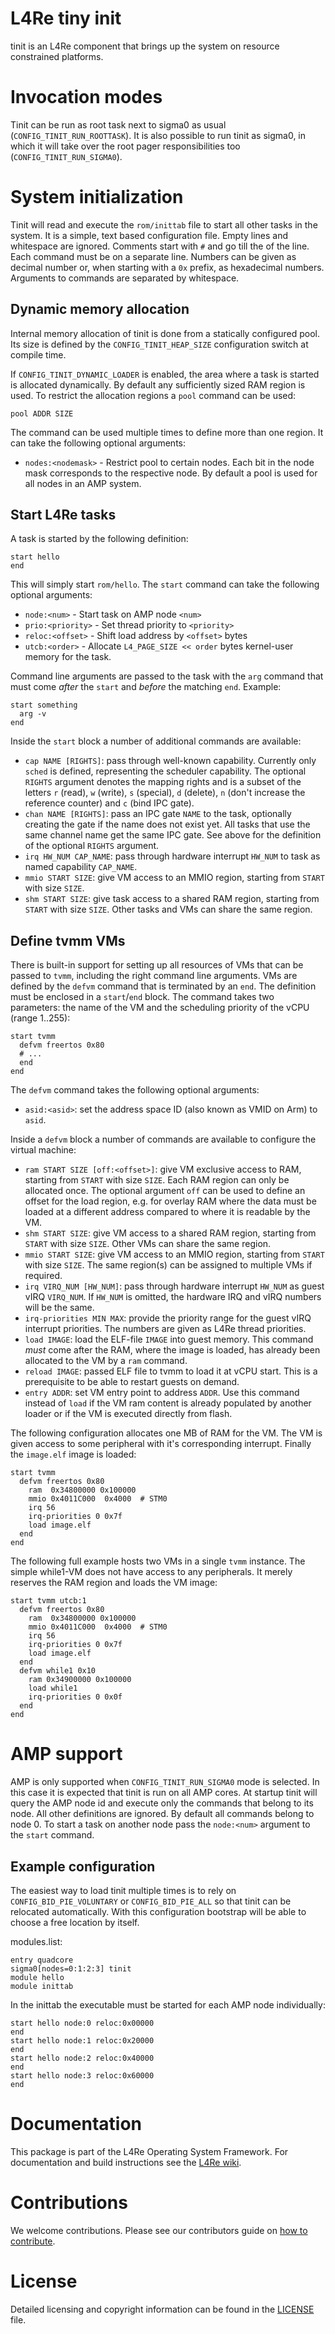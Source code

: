 # L4Re tiny init

tinit is an L4Re component that brings up the system on resource constrained
platforms.

# Invocation modes

Tinit can be run as root task next to sigma0 as usual
(`CONFIG_TINIT_RUN_ROOTTASK`). It is also possible to run tinit as sigma0, in
which it will take over the root pager responsibilities too
(`CONFIG_TINIT_RUN_SIGMA0`).

# System initialization

Tinit will read and execute the `rom/inittab` file to start all other tasks in
the system. It is a simple, text based configuration file. Empty lines and
whitespace are ignored. Comments start with `#` and go till the of the line.
Each command must be on a separate line. Numbers can be given as decimal number
or, when starting with a `0x` prefix, as hexadecimal numbers. Arguments to
commands are separated by whitespace.

## Dynamic memory allocation

Internal memory allocation of tinit is done from a statically configured pool.
Its size is defined by the `CONFIG_TINIT_HEAP_SIZE` configuration switch at
compile time.

If `CONFIG_TINIT_DYNAMIC_LOADER` is enabled, the area where a task is started
is allocated dynamically. By default any sufficiently sized RAM region is
used. To restrict the allocation regions a `pool` command can be used:

```
pool ADDR SIZE
```

The command can be used multiple times to define more than one region. It can
take the following optional arguments:

* `nodes:<nodemask>` - Restrict pool to certain nodes. Each bit in the node
  mask corresponds to the respective node. By default a pool is used for all
  nodes in an AMP system.

## Start L4Re tasks

A task is started by the following definition:

```
start hello
end
```

This will simply start `rom/hello`. The `start` command can take the following
optional arguments:

* `node:<num>` - Start task on AMP node `<num>`
* `prio:<priority>` - Set thread priority to `<priority>`
* `reloc:<offset>` - Shift load address by `<offset>` bytes
* `utcb:<order>` - Allocate `L4_PAGE_SIZE << order` bytes kernel-user memory
  for the task.

Command line arguments are passed to the task with the `arg` command that must
come *after* the `start` and *before* the matching `end`. Example:

```
start something
  arg -v
end
```

Inside the `start` block a number of additional commands are available:

* `cap NAME [RIGHTS]`: pass through well-known capability. Currently only
  `sched` is defined, representing the scheduler capability. The optional
  `RIGHTS` argument denotes the mapping rights and is a subset of the letters
  `r` (read), `w` (write), `s` (special), `d` (delete), `n` (don't increase the
  reference counter) and `c` (bind IPC gate).
* `chan NAME [RIGHTS]`: pass an IPC gate `NAME` to the task, optionally
  creating the gate if the name does not exist yet. All tasks that use the
  same channel name get the same IPC gate. See above for the definition of the
  optional `RIGHTS` argument.
* `irq HW_NUM CAP_NAME`: pass through hardware interrupt `HW_NUM` to task
  as named capability `CAP_NAME`.
* `mmio START SIZE`: give VM access to an MMIO region, starting from `START`
  with size `SIZE`.
* `shm START SIZE`: give task access to a shared RAM region, starting from
  `START` with size `SIZE`. Other tasks and VMs can share the same region.

## Define tvmm VMs

There is built-in support for setting up all resources of VMs that can be
passed to `tvmm`, including the right command line arguments. VMs are defined
by the `defvm` command that is terminated by an `end`. The definition must be
enclosed in a `start`/`end` block. The command takes two parameters: the name
of the VM and the scheduling priority of the vCPU (range 1..255):

```
start tvmm
  defvm freertos 0x80
  # ...
  end
end
```

The `defvm` command takes the following optional arguments:

* `asid:<asid>`: set the address space ID (also known as VMID on Arm) to
  `asid`.

Inside a `defvm` block a number of commands are available to configure the
virtual machine:

* `ram START SIZE [off:<offset>]`: give VM exclusive access to RAM, starting
  from `START` with size `SIZE`. Each RAM region can only be allocated once.
  The optional argument `off` can be used to define an offset for the load
  region, e.g. for overlay RAM where the data must be loaded at a different
  address compared to where it is readable by the VM.
* `shm START SIZE`: give VM access to a shared RAM region, starting from
  `START` with size `SIZE`. Other VMs can share the same region.
* `mmio START SIZE`: give VM access to an MMIO region, starting from `START`
  with size `SIZE`. The same region(s) can be assigned to multiple VMs if
  required.
* `irq VIRQ_NUM [HW_NUM]`: pass through hardware interrupt `HW_NUM` as guest
  vIRQ `VIRQ_NUM`. If `HW_NUM` is omitted, the hardware IRQ and vIRQ numbers
  will be the same.
* `irq-priorities MIN MAX`: provide the priority range for the guest vIRQ
  interrupt priorities. The numbers are given as L4Re thread priorities.
* `load IMAGE`: load the ELF-file `IMAGE` into guest memory. This command
  *must* come after the RAM, where the image is loaded, has already been
  allocated to the VM by a `ram` command.
* `reload IMAGE`: passed ELF file to tvmm to load it at vCPU start. This
  is a prerequisite to be able to restart guests on demand.
* `entry ADDR`: set VM entry point to address `ADDR`. Use this command instead
  of `load` if the VM ram content is already populated by another loader or if
  the VM is executed directly from flash.

The following configuration allocates one MB of RAM for the VM. The VM is given
access to some peripheral with it's corresponding interrupt. Finally the
`image.elf` image is loaded:

```
start tvmm
  defvm freertos 0x80
    ram  0x34800000 0x100000
    mmio 0x4011C000  0x4000  # STM0
    irq 56
    irq-priorities 0 0x7f
    load image.elf
  end
end
```

The following full example hosts two VMs in a single `tvmm` instance. The
simple while1-VM does not have access to any peripherals. It merely reserves
the RAM region and loads the VM image:

```
start tvmm utcb:1
  defvm freertos 0x80
    ram  0x34800000 0x100000
    mmio 0x4011C000  0x4000  # STM0
    irq 56
    irq-priorities 0 0x7f
    load image.elf
  end
  defvm while1 0x10
    ram 0x34900000 0x100000
    load while1
    irq-priorities 0 0x0f
  end
end
```

# AMP support

AMP is only supported when `CONFIG_TINIT_RUN_SIGMA0` mode is selected. In this
case it is expected that tinit is run on all AMP cores. At startup tinit will
query the AMP node id and execute only the commands that belong to its node.
All other definitions are ignored.  By default all commands belong to node 0.
To start a task on another node pass the `node:<num>` argument to the `start`
command.

## Example configuration

The easiest way to load tinit multiple times is to rely on
`CONFIG_BID_PIE_VOLUNTARY` or `CONFIG_BID_PIE_ALL` so that tinit can be
relocated automatically. With this configuration bootstrap will be able to
choose a free location by itself.

modules.list:

```
entry quadcore
sigma0[nodes=0:1:2:3] tinit
module hello
module inittab
```

In the inittab the executable must be started for each AMP node individually:

```
start hello node:0 reloc:0x00000
end
start hello node:1 reloc:0x20000
end
start hello node:2 reloc:0x40000
end
start hello node:3 reloc:0x60000
end
```

# Documentation

This package is part of the L4Re Operating System Framework. For documentation
and build instructions see the [L4Re
wiki](https://kernkonzept.com/L4Re/guides/l4re).

# Contributions

We welcome contributions. Please see our contributors guide on
[how to contribute](https://kernkonzept.com/L4Re/contributing/l4re).

# License

Detailed licensing and copyright information can be found in
the [LICENSE](LICENSE.spdx) file.
